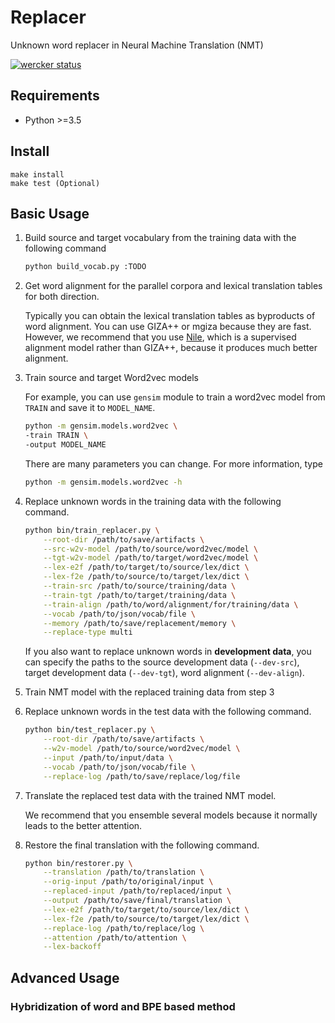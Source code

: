 # Replacer

Unknown word replacer in Neural Machine Translation (NMT)

[![wercker status](https://app.wercker.com/status/f85bf4841c6422cd5ddfba7bdf635318/s/ "wercker status")](https://app.wercker.com/project/byKey/f85bf4841c6422cd5ddfba7bdf635318)

## Requirements
- Python >=3.5

## Install

```
make install
make test (Optional)
```

## Basic Usage

1. Build source and target vocabulary from the training data with the following command

    ```bash
    python build_vocab.py :TODO
    ```

2. Get word alignment for the parallel corpora and lexical translation tables for both direction.
   
   Typically you can obtain the lexical translation tables as byproducts 
   of word alignment. 
   You can use GIZA++ or mgiza because they are fast.
   However, we recommend that you use [Nile](https://TODO.com),
   which is a supervised alignment model rather than GIZA++, 
   because it produces much better alignment.

2. Train source and target Word2vec models
   
   For example, you can use `gensim` module to train a word2vec model from `TRAIN`
   and save it to `MODEL_NAME`.
 
   ```bash
   python -m gensim.models.word2vec \
   -train TRAIN \
   -output MODEL_NAME
   ```
   
   There are many parameters you can change.
   For more information, type
   
    ```bash
   python -m gensim.models.word2vec -h
    ```

3. Replace unknown words in the training data with the
    following command.
   
    ```bash
    python bin/train_replacer.py \
        --root-dir /path/to/save/artifacts \
        --src-w2v-model /path/to/source/word2vec/model \
        --tgt-w2v-model /path/to/target/word2vec/model \
        --lex-e2f /path/to/target/to/source/lex/dict \
        --lex-f2e /path/to/source/to/target/lex/dict \
        --train-src /path/to/source/training/data \
        --train-tgt /path/to/target/training/data \
        --train-align /path/to/word/alignment/for/training/data \
        --vocab /path/to/json/vocab/file \
        --memory /path/to/save/replacement/memory \
        --replace-type multi
    ```

    If you also want to replace unknown words in **development data**,
    you can specify the paths to the source development data (`--dev-src`), target development data (`--dev-tgt`), 
    word alignment (`--dev-align`).

4. Train NMT model with the replaced training data from step 3

5. Replace unknown words in the test data with the following command.

    ```bash
    python bin/test_replacer.py \
        --root-dir /path/to/save/artifacts \
        --w2v-model /path/to/source/word2vec/model \
        --input /path/to/input/data \
        --vocab /path/to/json/vocab/file \
        --replace-log /path/to/save/replace/log/file
    ```

6. Translate the replaced test data with the trained NMT model.

    We recommend that you ensemble several models because it normally
    leads to the better attention.

7. Restore the final translation with the following command.

    ```bash
    python bin/restorer.py \
        --translation /path/to/translation \
        --orig-input /path/to/original/input \
        --replaced-input /path/to/replaced/input \
        --output /path/to/save/final/translation \
        --lex-e2f /path/to/target/to/source/lex/dict \
        --lex-f2e /path/to/source/to/target/lex/dict \
        --replace-log /path/to/replace/log \
        --attention /path/to/attention \
        --lex-backoff
    ```

## Advanced Usage

### Hybridization of word and BPE based method
